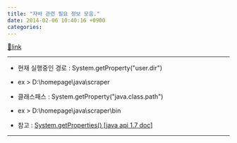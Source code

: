 ```yaml
---
title: "자바 관련 필요 정보 모음."
date: 2014-02-06 10:40:16 +0900
categories: 
---
```

[🔗link](http://www.mins01.com/mh/tech/read/861)
***


  
- 현재 실행중인 경로 : System.getProperty("user.dir")
- ex &gt; D:\homepage\java\scraper

- 클래스패스 : System.getProperty("java.class.path")
- ex &gt; D:\homepage\java\scraper\bin

- 참고 : [System.getProperties() [java api 1.7 doc]](http://docs.oracle.com/javase/7/docs/api/java/lang/System.html#getProperties() "System.getProperties()&nbsp;[java api 1.7 doc]")

  
  
  
- - - - - -


